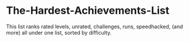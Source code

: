 # The-Hardest-Achievements-List
This list ranks rated levels, unrated, challenges, runs, speedhacked, (and more) all under one list, sorted by difficulty.
